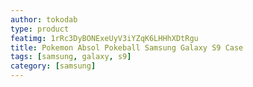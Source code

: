 ```yaml
---
author: tokodab
type: product
featimg: 1rRc3DyBONExeUyV3iYZqK6LHHhXDtRgu
title: Pokemon Absol Pokeball Samsung Galaxy S9 Case
tags: [samsung, galaxy, s9]
category: [samsung]
---
```

